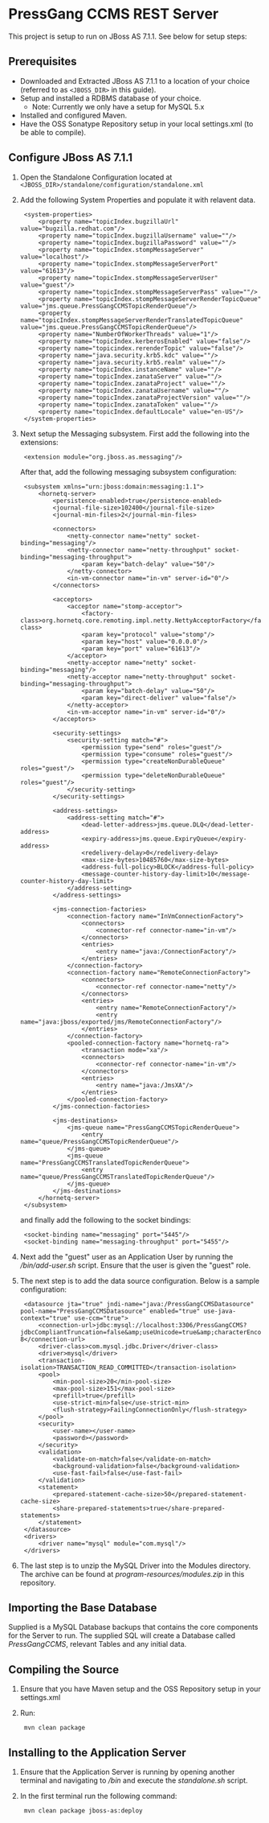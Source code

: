 PressGang CCMS REST Server
==========================

This project is setup to run on JBoss AS 7.1.1. See below for setup steps:

Prerequisites
-------------

* Downloaded and Extracted JBoss AS 7.1.1 to a location of your choice (referred to as `<JBOSS_DIR>` in this guide).
* Setup and installed a RDBMS database of your choice.
	* Note: Currently we only have a setup for MySQL 5.x
* Installed and configured Maven.
* Have the OSS Sonatype Repository setup in your local settings.xml (to be able to compile).


Configure JBoss AS 7.1.1
------------------------

1. Open the Standalone Configuration located at `<JBOSS_DIR>/standalone/configuration/standalone.xml`
2. Add the following System Properties and populate it with relavent data.

        <system-properties>
            <property name="topicIndex.bugzillaUrl" value="bugzilla.redhat.com"/>
            <property name="topicIndex.bugzillaUsername" value=""/>
            <property name="topicIndex.bugzillaPassword" value=""/>
            <property name="topicIndex.stompMessageServer" value="localhost"/>
            <property name="topicIndex.stompMessageServerPort" value="61613"/>
            <property name="topicIndex.stompMessageServerUser" value="guest"/>
            <property name="topicIndex.stompMessageServerPass" value=""/>
            <property name="topicIndex.stompMessageServerRenderTopicQueue" value="jms.queue.PressGangCCMSTopicRenderQueue"/>
            <property name="topicIndex.stompMessageServerRenderTranslatedTopicQueue" value="jms.queue.PressGangCCMSTopicRenderQueue"/>
            <property name="NumberOfWorkerThreads" value="1"/>
            <property name="topicIndex.kerberosEnabled" value="false"/>
            <property name="topicindex.rerenderTopic" value="false"/>
            <property name="java.security.krb5.kdc" value=""/>
            <property name="java.security.krb5.realm" value=""/>
            <property name="topicIndex.instanceName" value=""/>
            <property name="topicIndex.zanataServer" value=""/>
            <property name="topicIndex.zanataProject" value=""/>
            <property name="topicIndex.zanataUsername" value=""/>
            <property name="topicIndex.zanataProjectVersion" value=""/>
            <property name="topicIndex.zanataToken" value=""/>
            <property name="topicIndex.defaultLocale" value="en-US"/>
        </system-properties>

3. Next setup the Messaging subsystem. First add the following into the extensions:

        <extension module="org.jboss.as.messaging"/>

    After that, add the following messaging subsystem configuration:

        <subsystem xmlns="urn:jboss:domain:messaging:1.1">
            <hornetq-server>
                <persistence-enabled>true</persistence-enabled>
                <journal-file-size>102400</journal-file-size>
                <journal-min-files>2</journal-min-files>

                <connectors>
                    <netty-connector name="netty" socket-binding="messaging"/>
                    <netty-connector name="netty-throughput" socket-binding="messaging-throughput">
                        <param key="batch-delay" value="50"/>
                    </netty-connector>
                    <in-vm-connector name="in-vm" server-id="0"/>
                </connectors>
    
                <acceptors>
                    <acceptor name="stomp-acceptor">
                        <factory-class>org.hornetq.core.remoting.impl.netty.NettyAcceptorFactory</factory-class>
                        <param key="protocol" value="stomp"/>
                        <param key="host" value="0.0.0.0"/>
                        <param key="port" value="61613"/>
                    </acceptor>
                    <netty-acceptor name="netty" socket-binding="messaging"/>
                    <netty-acceptor name="netty-throughput" socket-binding="messaging-throughput">
                        <param key="batch-delay" value="50"/>
                        <param key="direct-deliver" value="false"/>
                    </netty-acceptor>
                    <in-vm-acceptor name="in-vm" server-id="0"/>
                </acceptors>
    
                <security-settings>
                    <security-setting match="#">
                        <permission type="send" roles="guest"/>
                        <permission type="consume" roles="guest"/>
                        <permission type="createNonDurableQueue" roles="guest"/>
                        <permission type="deleteNonDurableQueue" roles="guest"/>
                    </security-setting>
                </security-settings>
    
                <address-settings>
                    <address-setting match="#">
                        <dead-letter-address>jms.queue.DLQ</dead-letter-address>
                        <expiry-address>jms.queue.ExpiryQueue</expiry-address>
                        <redelivery-delay>0</redelivery-delay>
                        <max-size-bytes>10485760</max-size-bytes>
                        <address-full-policy>BLOCK</address-full-policy>
                        <message-counter-history-day-limit>10</message-counter-history-day-limit>
                    </address-setting>
                </address-settings>
    
                <jms-connection-factories>
                    <connection-factory name="InVmConnectionFactory">
                        <connectors>
                            <connector-ref connector-name="in-vm"/>
                        </connectors>
                        <entries>
                            <entry name="java:/ConnectionFactory"/>
                        </entries>
                    </connection-factory>
                    <connection-factory name="RemoteConnectionFactory">
                        <connectors>
                            <connector-ref connector-name="netty"/>
                        </connectors>
                        <entries>
                            <entry name="RemoteConnectionFactory"/>
                            <entry name="java:jboss/exported/jms/RemoteConnectionFactory"/>
                        </entries>
                    </connection-factory>
                    <pooled-connection-factory name="hornetq-ra">
                        <transaction mode="xa"/>
                        <connectors>
                            <connector-ref connector-name="in-vm"/>
                        </connectors>
                        <entries>
                            <entry name="java:/JmsXA"/>
                        </entries>
                    </pooled-connection-factory>
                </jms-connection-factories>
    
                <jms-destinations>
                    <jms-queue name="PressGangCCMSTopicRenderQueue">
                        <entry name="queue/PressGangCCMSTopicRenderQueue"/>
                    </jms-queue>
                    <jms-queue name="PressGangCCMSTranslatedTopicRenderQueue">
                        <entry name="queue/PressGangCCMSTranslatedTopicRenderQueue"/>
                    </jms-queue>
                </jms-destinations>
            </hornetq-server>
        </subsystem>

    and finally add the following to the socket bindings:

        <socket-binding name="messaging" port="5445"/>
        <socket-binding name="messaging-throughput" port="5455"/>
        
4. Next add the "guest" user as an Application User by running the *<JBOSS-DIR>/bin/add-user.sh* script. Ensure that the user is given the "guest" role.

5. The next step is to add the data source configuration. Below is a sample configuration:

		<datasource jta="true" jndi-name="java:/PressGangCCMSDatasource" pool-name="PressGangCCMSDatasource" enabled="true" use-java-context="true" use-ccm="true">
		    <connection-url>jdbc:mysql://localhost:3306/PressGangCCMS?jdbcCompliantTruncation=false&amp;useUnicode=true&amp;characterEncoding=UTF-8</connection-url>
		    <driver-class>com.mysql.jdbc.Driver</driver-class>
		    <driver>mysql</driver>
		    <transaction-isolation>TRANSACTION_READ_COMMITTED</transaction-isolation>
		    <pool>
		        <min-pool-size>20</min-pool-size>
		        <max-pool-size>151</max-pool-size>
		        <prefill>true</prefill>
		        <use-strict-min>false</use-strict-min>
		        <flush-strategy>FailingConnectionOnly</flush-strategy>
		    </pool>
		    <security>
		        <user-name></user-name>
		        <password></password>
		    </security>
		    <validation>
		        <validate-on-match>false</validate-on-match>
		        <background-validation>false</background-validation>
		        <use-fast-fail>false</use-fast-fail>
		    </validation>
		    <statement>
		        <prepared-statement-cache-size>50</prepared-statement-cache-size>
		        <share-prepared-statements>true</share-prepared-statements>
		    </statement>
		</datasource>
		<drivers>
		    <driver name="mysql" module="com.mysql"/>
		</drivers>

6. The last step is to unzip the MySQL Driver into the Modules directory. The archive can be found at *program-resources/modules.zip* in this repository.

Importing the Base Database
---------------------------

Supplied is a MySQL Database backups that contains the core components for the Server to run. The supplied SQL will create a Database called *PressGangCCMS*, relevant Tables and any initial data.

Compiling the Source
--------------------

1. Ensure that you have Maven setup and the OSS Repository setup in your settings.xml
2. Run:

    	mvn clean package

Installing to the Application Server
------------------------------------

1. Ensure that the Application Server is running by opening another terminal and navigating to *<JBOSS-DIR>/bin* and execute the *standalone.sh* script.
2. In the first terminal run the following command:

    	mvn clean package jboss-as:deploy